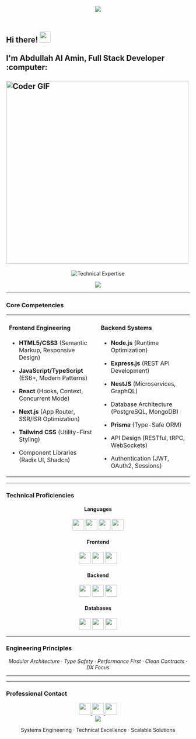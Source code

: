 <!-- GitHub Profile README -->
<div align="center">

  <!-- Minimalist Header -->
  <img src="https://capsule-render.vercel.app/api?type=rect&color=gradient&height=2&section=header" />
  <h2 align="left">
    <abc>
      <br>Hi there! 
      <img src="https://user-images.githubusercontent.com/42378118/110234147-e3259600-7f4e-11eb-95be-0c4047144dea.gif" width="30"><br>
      <br> I'm Abdullah Al Amin, Full Stack Developer :computer:<br><br>
      <img src="https://media.giphy.com/media/SWoSkN6DxTszqIKEqv/giphy.gif" alt="Coder GIF" width="500">
    </abc>
  </h2>

  <!-- Typing Animation -->
  <p align="center">
    <img src="https://readme-typing-svg.demolab.com?font=Fira+Code&weight=500&size=18&duration=3800&pause=1200&color=7C3AED&center=true&width=580&lines=TypeScript+Specialist+%E2%96%B8+React+Architecture+%E2%96%B8+NestJS+Systems;Performance-Optimized+Solutions+%E2%96%B8+Enterprise-Grade+Applications" alt="Technical Expertise" />
  </p>

  <img src="https://capsule-render.vercel.app/api?type=rect&color=gradient&height=2" />
</div>

---

### Core Competencies

<table align="center">
  <tr>
    <td width="50%" valign="top">

#### Frontend Engineering
- **HTML5/CSS3** (Semantic Markup, Responsive Design)
- **JavaScript/TypeScript** (ES6+, Modern Patterns)
- **React** (Hooks, Context, Concurrent Mode)
- **Next.js** (App Router, SSR/ISR Optimization)
- **Tailwind CSS** (Utility-First Styling)
- Component Libraries (Radix UI, Shadcn)

    </td>
    <td width="50%" valign="top">

#### Backend Systems
- **Node.js** (Runtime Optimization)
- **Express.js** (REST API Development)
- **NestJS** (Microservices, GraphQL)
- Database Architecture (PostgreSQL, MongoDB)
- **Prisma** (Type-Safe ORM)
- API Design (RESTful, tRPC, WebSockets)
- Authentication (JWT, OAuth2, Sessions)

    </td>
  </tr>
</table>

---

### Technical Proficiencies

<div align="center">

#### Languages  
<img src="https://img.shields.io/badge/HTML5-E34F26?style=flat-square&logo=html5&logoColor=white" height="32" />
<img src="https://img.shields.io/badge/CSS3-1572B6?style=flat-square&logo=css3&logoColor=white" height="32" />
<img src="https://img.shields.io/badge/JavaScript-F7DF1E?style=flat-square&logo=javascript&logoColor=black" height="32" />
<img src="https://img.shields.io/badge/TypeScript-3178C6?style=flat-square&logo=typescript&logoColor=white" height="32" />

#### Frontend  
<img src="https://img.shields.io/badge/React-20232A?style=flat-square&logo=react&logoColor=61DAFB" height="32" />
<img src="https://img.shields.io/badge/Next.js-000000?style=flat-square&logo=nextdotjs&logoColor=white" height="32" />
<img src="https://img.shields.io/badge/Tailwind_CSS-38B2AC?style=flat-square&logo=tailwind-css&logoColor=white" height="32" />

#### Backend  
<img src="https://img.shields.io/badge/Node.js-339933?style=flat-square&logo=nodedotjs&logoColor=white" height="32" />
<img src="https://img.shields.io/badge/Express.js-000000?style=flat-square&logo=express&logoColor=white" height="32" />
<img src="https://img.shields.io/badge/NestJS-E0234E?style=flat-square&logo=nestjs&logoColor=white" height="32" />

#### Databases  
<img src="https://img.shields.io/badge/PostgreSQL-4169E1?style=flat-square&logo=postgresql&logoColor=white" height="32" />
<img src="https://img.shields.io/badge/MongoDB-47A248?style=flat-square&logo=mongodb&logoColor=white" height="32" />
<img src="https://img.shields.io/badge/Prisma-2D3748?style=flat-square&logo=prisma&logoColor=white" height="32" />

</div>

---

### Engineering Principles
<p align="center">
  <em>Modular Architecture · Type Safety · Performance First · Clean Contracts · DX Focus</em>
</p>

---

---

### Professional Contact
<div align="center">
  <a href="mailto:abdullah4474032@gmail.com">
    <img src="https://img.shields.io/badge/Email-Professional%20Inquiry-D14836?style=flat-square&logo=gmail&logoColor=white" height="32" />
  </a>
  <a href="https://www.linkedin.com/in/abdullah-al-amin-b14480306/">
    <img src="https://img.shields.io/badge/LinkedIn-Connect%20Professionally-0A66C2?style=flat-square&logo=linkedin&logoColor=white" height="32" />
  </a>
  <a href="https://abdullah-chi-cyan.vercel.app/">
    <img src="https://img.shields.io/badge/Portfolio-View%20Work-000000?style=flat-square&logo=vercel&logoColor=white" height="32" />
  </a>
</div>

<!-- Minimalist Footer -->
<div align="center">
  <img src="https://capsule-render.vercel.app/api?type=rect&color=gradient&height=2" />
  <p>Systems Engineering · Technical Excellence · Scalable Solutions</p>
</div>
